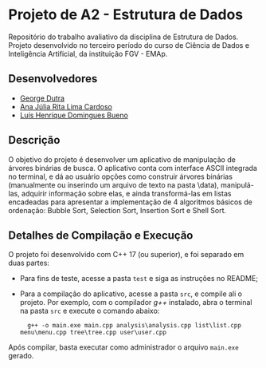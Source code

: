 # Projeto de A2 - Estrutura de Dados

Repositório do trabalho avaliativo da disciplina de Estrutura de Dados. Projeto desenvolvido no terceiro período do curso de Ciência de Dados e Inteligência Artificial, da instituição FGV - EMAp.

## Desenvolvedores

- [George Dutra](https://github.com/georgedutra)
- [Ana Júlia Rita Lima Cardoso](https://github.com/Anajuliarlc)
- [Luís Henrique Domingues Bueno](https://github.com/LuisHDBueno)

## Descrição

O objetivo do projeto é desenvolver um aplicativo de manipulação de árvores binárias de busca. O aplicativo conta com interface ASCII integrada no terminal, e dá ao usuário opções como construir árvores binárias (manualmente ou inserindo um arquivo de texto na pasta \data), manipulá-las, adquirir informação sobre elas, e ainda transformá-las em listas encadeadas para apresentar a implementação de 4 algoritmos básicos de ordenação: Bubble Sort, Selection Sort, Insertion Sort e Shell Sort.

## Detalhes de Compilação e Execução

O projeto foi desenvolvido com C++ 17 (ou superior), e foi separado em duas partes:
- Para fins de teste, acesse a pasta `test` e siga as instruções no README;
- Para a compilação do aplicativo, acesse a pasta `src`, e compile ali o projeto. Por exemplo, com o compilador *g++* instalado, abra o terminal na pasta `src` e execute o comando abaixo:

        g++ -o main.exe main.cpp analysis\analysis.cpp list\list.cpp menu\menu.cpp tree\tree.cpp user\user.cpp

Após compilar, basta executar como administrador o arquivo `main.exe` gerado.
